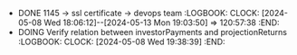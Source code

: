 - DONE 1145 -> ssl certificate -> devops team
  :LOGBOOK:
  CLOCK: [2024-05-08 Wed 18:06:12]--[2024-05-13 Mon 19:03:50] =>  120:57:38
  :END:
- DOING Verify relation between investorPayments and projectionReturns
  :LOGBOOK:
  CLOCK: [2024-05-08 Wed 19:38:39]
  :END: